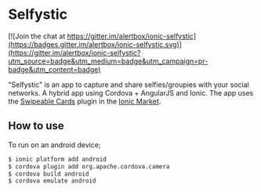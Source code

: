 # Selfystic

[![Join the chat at https://gitter.im/alertbox/ionic-selfystic](https://badges.gitter.im/alertbox/ionic-selfystic.svg)](https://gitter.im/alertbox/ionic-selfystic?utm_source=badge&utm_medium=badge&utm_campaign=pr-badge&utm_content=badge)

"Selfystic" is an app to capture and share selfies/groupies with your social networks. A hybrid app using Cordova + AngularJS and Ionic. The app uses the [Swipeable Cards](http://market.ionic.io/plugins/swipeable-cards) plugin in the [Ionic Market](http://market.ionic.io/).

## How to use

To run on an android device;

```bash
$ ionic platform add android
$ cordova plugin add org.apache.cordova.camera
$ cordova build android
$ cordova emulate android
```